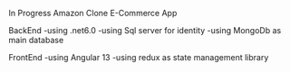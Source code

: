 In Progress Amazon Clone E-Commerce App


BackEnd
    -using .net6.0
    -using Sql server for identity 
    -using MongoDb as main database

FrontEnd
    -using Angular 13
    -using redux as state management library

